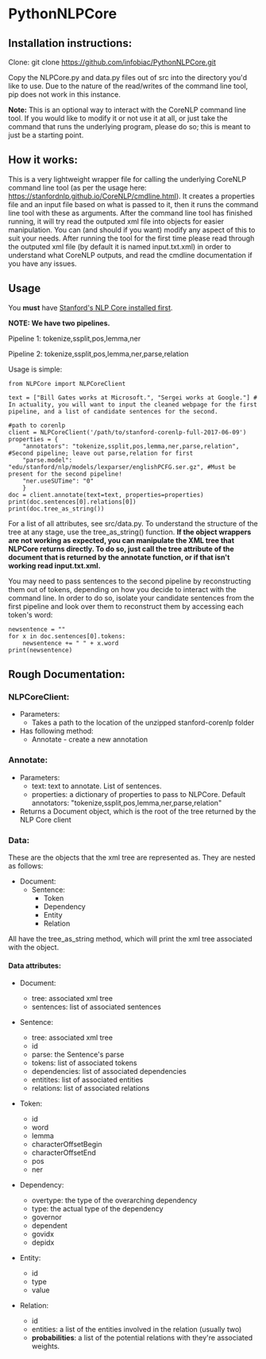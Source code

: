 # PythonNLPCore

## Installation instructions:
Clone: git clone https://github.com/infobiac/PythonNLPCore.git

Copy the NLPCore.py and data.py files out of src into the directory you'd like to use. Due to the nature of the read/writes of the command line tool, pip does not work in this instance.

**Note:** This is an optional way to interact with the CoreNLP command line tool. If you would like to modify it or not use it at all, or just take the command that runs the underlying program, please do so; this is meant to just be a starting point.

## How it works:
This is a very lightweight wrapper file for calling the underlying CoreNLP command line tool (as per the usage here: https://stanfordnlp.github.io/CoreNLP/cmdline.html). It creates a properties file and an input file based on what is passed to it, then it runs the command line tool with these as arguments. After the command line tool has finished running, it will try read the outputed xml file into objects for easier manipulation. You can (and should if you want) modify any aspect of this to suit your needs. After running the tool for the first time please read through the outputed xml file (by default it is named input.txt.xml) in order to understand what CoreNLP outputs, and read the cmdline documentation if you have any issues.

## Usage
You **must** have [Stanford's NLP Core installed first](https://stanfordnlp.github.io/CoreNLP/index.html). 

**NOTE: We have two pipelines.**

Pipeline 1: tokenize,ssplit,pos,lemma,ner

Pipeline 2: tokenize,ssplit,pos,lemma,ner,parse,relation

Usage is simple:
~~~~
from NLPCore import NLPCoreClient

text = ["Bill Gates works at Microsoft.", "Sergei works at Google."] # In actuality, you will want to input the cleaned webpage for the first pipeline, and a list of candidate sentences for the second.

#path to corenlp
client = NLPCoreClient('/path/to/stanford-corenlp-full-2017-06-09')
properties = {
	"annotators": "tokenize,ssplit,pos,lemma,ner,parse,relation", #Second pipeline; leave out parse,relation for first
	"parse.model": "edu/stanford/nlp/models/lexparser/englishPCFG.ser.gz", #Must be present for the second pipeline!
	"ner.useSUTime": "0"
	}
doc = client.annotate(text=text, properties=properties)
print(doc.sentences[0].relations[0])
print(doc.tree_as_string())
~~~~

For a list of all attributes, see src/data.py. To understand the structure of the tree at any stage, use the tree_as_string() function.
**If the object wrappers are not working as expected, you can manipulate the XML tree that NLPCore returns directly. To do so, just call the tree attribute of the document that is returned by the annotate function, or if that isn't working read input.txt.xml.**

You may need to pass sentences to the second pipeline by reconstructing them out of tokens, depending on how you decide to interact with the command line. In order to do so, isolate your candidate sentences from the first pipeline and look over them to reconstruct them by accessing each token's word:
~~~
newsentence = ""
for x in doc.sentences[0].tokens:
	newsentence += " " + x.word
print(newsentence)
~~~
## Rough Documentation:
### NLPCoreClient:
* Parameters:
	* Takes a path to the location of the unzipped stanford-corenlp folder
* Has following method:
	* Annotate - create a new annotation

### Annotate:
* Parameters:
	* text: text to annotate. List of sentences.
	* properties: a dictionary of properties to pass to NLPCore. Default annotators: "tokenize,ssplit,pos,lemma,ner,parse,relation"
* Returns a Document object, which is the root of the tree returned by the NLP Core client

### Data: 
These are the objects that the xml tree are represented as. They are nested as follows:
* Document:
	* Sentence:
		* Token
		* Dependency
		* Entity
		* Relation

All have the tree_as_string method, which will print the xml tree associated with the object. 
#### Data attributes:
* Document:
	* tree: associated xml tree
	* sentences: list of associated sentences
* Sentence:
	* tree: associated xml tree
	* id
	* parse: the Sentence's parse
	* tokens: list of associated tokens
	* dependencies: list of associated dependencies
	* entitites: list of associated entities
	* relations: list of associated relations
* Token:
	* id
	* word
	* lemma
	* characterOffsetBegin
	* characterOffsetEnd
	* pos
	* ner

* Dependency:
	* overtype: the type of the overarching dependency
	* type: the actual type of the dependency
	* governor
	* dependent
	* govidx
	* depidx

* Entity:
	* id
	* type
	* value
	
* Relation:
	* id
	* entities: a list of the entities involved in the relation (usually two)
	* **probabilities**: a list of the potential relations with they're associated weights.
		
